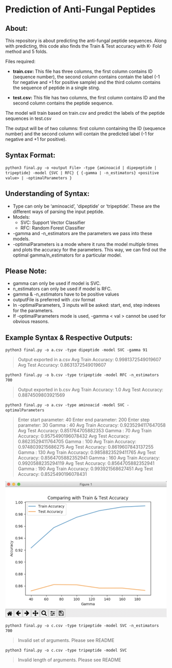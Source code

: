 # Prediction of Anti-Fungal Peptides
## About:
This repository is about predicting the anti-fungal peptide sequences. Along with predicting, this code also finds the Train & Test accuracy with K- Fold method and 5 folds. 

Files required:

* **train.csv:** This file has three columns, the first column contains ID (sequence number), the second column contains contain the label (-1 for negative and +1 for positive sample) and the third column contains the sequence of peptide in a single  sting.

* **test.csv:** This file has two columns, the first column contains ID and the second column contains the peptide sequence.

The model will train based on train.csv and predict the labels of the peptide sequences in test.csv

The output will be of two columns: first column containing the ID (sequence number) and the second column will contain the predicted label (-1 for negative and +1 for positive). 

## Syntax Format:

```
python3 final.py -o <output File> -type {aminoacid | dipepeptide | tripeptide} -model {SVC | RFC} { {-gamma | -n_estimators} <positive value> | -optimalParameters }
```

## Understanding of Syntax:

* Type can only be ‘aminoacid’, 'dipeptide' or ‘tripeptide’. These are the different ways of parsing the input peptide.
* Models:
	* SVC: Support Vector Classifier 
	* RFC: Random Forest Classifier
* -gamma and -n_estimators are the parameters we pass into these models.
* -optimalParameters is a mode where it runs the model multiple times and plots the accuracy for the parameters. This way, we can find out the optimal gamma/n_estimators for a particular model.

## Please Note:

* gamma can only be used if model is SVC.
* n_estimators can only be used if model is RFC.
* gamma & -n_estimators have to be positive values
* outputFile is preferred with .csv format
* In -optimalParameters, 3 inputs will be asked: start, end, step indexes for the parameters.
* If -optimalParameters mode is used, -gamma < val > cannot be used for obvious reasons.

## Example Syntax & Respective Outputs:

```
python3 final.py -o a.csv -type dipeptide -model SVC -gamma 91
```

>Output exported in a.csv
Avg Train Accuracy: 0.9981372549019607
Avg Test Accuracy: 0.8631372549019607

```
python3 final.py -o b.csv -type tripeptide -model RFC -n_estimators 700
```

>Output exported in b.csv
Avg Train Accuracy: 1.0
Avg Test Accuracy: 0.8874509803921569

```
python3 final.py -o a.csv -type aminoacid -model SVC -optimalParameters
```

>Enter start parameter: 40
Enter end parameter: 200
Enter step parameter: 30
Gamma : 40
Avg Train Accuracy: 0.9235294117647058 Avg Test Accuracy: 0.851764705882353 Gamma : 70
Avg Train Accuracy: 0.9575490196078432 Avg Test Accuracy: 0.8623529411764705 Gamma : 100
Avg Train Accuracy: 0.9748039215686275 Avg Test Accuracy: 0.8619607843137255 Gamma : 130
Avg Train Accuracy: 0.9858823529411765 Avg Test Accuracy: 0.8564705882352941 Gamma : 160
Avg Train Accuracy: 0.9920588235294119 Avg Test Accuracy: 0.8564705882352941 Gamma : 190
Avg Train Accuracy: 0.993921568627451 Avg Test Accuracy: 0.8525490196078431

![img](img.png)

```
python3 final.py -o c.csv -type tripeptide -model SVC -n_estimators 700
```

>Invalid set of arguments. Please see README

```
python3 final.py -o c.csv -type tripeptide -model SVC
```

>Invalid length of arguments. Please see README